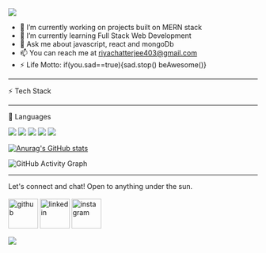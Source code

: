 
 <img src= "https://im7.ezgif.com/tmp/ezgif-7-ae08f14034.gif">                                             

- 🔭 I’m currently working on projects built on MERN stack
- 🌱 I’m currently learning Full Stack Web Development
- 💬 Ask me about  javascript, react and mongoDb
- 📫  You can reach me at riyachatterjee403@gmail.com
- ⚡ Life Motto: if(you.sad==true){sad.stop() beAwesome()}

---
⚡ Tech Stack
<hr>
🚀 Languages
<p>
 
  <img src="https://img.shields.io/badge/HTML5-E34F26?style=for-the-badge&logo=html5&logoColor=white" />
  <img src="https://img.shields.io/badge/CSS3-1572B6?style=for-the-badge&logo=css3&logoColor=white" />
  <img src="https://img.shields.io/badge/JavaScript-323330?style=for-the-badge&logo=javascript&logoColor=F7DF1E" />
  <img src="https://img.shields.io/badge/TypeScript-007ACC?style=for-the-badge&logo=typescript&logoColor=white" />
  <img src="https://img.shields.io/badge/json-5E5C5C?style=for-the-badge&logo=json&logoColor=white" />
</p>





[![Anurag's GitHub stats](https://github-readme-stats.vercel.app/api?username=Sou156)](https://github.com/anuraghazra/github-readme-stats)



![GitHub Activity Graph](https://activity-graph.herokuapp.com/graph?username=Sou156)  
<hr>

Let's connect and chat! Open to anything under the sun.
<br>
<br>
[<img src='https://github.githubassets.com/images/modules/logos_page/GitHub-Mark.png' alt='github' height='60'>](https://github.com/Sou156)  [<img src='https://cliply.co/wp-content/uploads/2021/02/372102050_LINKEDIN_ICON_TRANSPARENT_1080.gif' alt='linkedin' height='60'>](https://www.linkedin.com/in/soumili-chatterjee-a9144b217//)  [<img src='https://cdn-icons-png.flaticon.com/512/174/174855.png' alt='instagram' height='60'>](https://www.instagram.com/showmethelee//)
 
<img src="https://raw.githubusercontent.com/jayehernandez/jayehernandez/dcd7447c179f5a1131590b6ccba2223e879ab655/readme/bottom.svg">






















